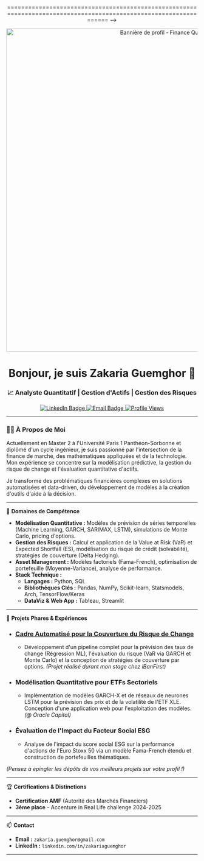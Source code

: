 <!-- Bloc centré pour les images et le titre -->
<div align="center">

================================================================================================================== -->
  <!-- 1. VOTRE BANNIÈRE PERSONNALISÉE -->
  <!-- Créez une bannière simple sur canva.com et collez le lien de l'image ici -->
  <a href="https://www.linkedin.com/in/zakariaguemghor/">
    <img src="https://i.imgur.com/uGea8S3.png" alt="Bannière de profil - Finance Quantitative" width="850px">
  </a>
  <br>

  <!--  ================================================================================================================== -->
  <!-- 2. VOTRE TITRE PRINCIPAL -->
  <h1>
    Bonjour, je suis Zakaria Guemghor 👋
  </h1>

  <!-- ================================================================================================================== -->
  <!-- 3. VOTRE SOUS-TITRE AVEC VOS DOMAINES D'EXPERTISE -->
  <h3>
    📈 Analyste Quantitatif | Gestion d'Actifs | Gestion des Risques
  </h3>

  <!-- ================================================================================================================== -->
  <!-- 4. VOS BADGES SOCIAUX ET STATISTIQUES -->
  <!-- LinkedIn Badge -->
  <a href="https://www.linkedin.com/in/zakariaguemghor/">
    <img src="https://img.shields.io/badge/LinkedIn-0077B5?style=for-the-badge&logo=linkedin&logoColor=white" alt="LinkedIn Badge"/>
  </a>
  <!-- Email Badge -->
  <a href="mailto:zakaria.guemghor@gmail.com">
    <img src="https://img.shields.io/badge/Email-D14836?style=for-the-badge&logo=gmail&logoColor=white" alt="Email Badge"/>
  </a>
  <!-- Compteur de Vues -->
  <a href="https://github.com/ZakariaGuemghor">
    <img src="https://komarev.com/ghpvc/?username=ZakariaGuemghor&style=for-the-badge&color=0066CC" alt="Profile Views"/>
  </a>
  
</div>

<!-- ================================================================================================================== -->
<!-- Ligne de séparation -->
---

<!-- Le reste de votre README commence ici -->
### 👨‍💻 À Propos de Moi

Actuellement en Master 2 à l'Université Paris 1 Panthéon-Sorbonne et diplômé d'un cycle ingénieur, je suis passionné par l'intersection de la finance de marché, des mathématiques appliquées et de la technologie. Mon expérience se concentre sur la modélisation prédictive, la gestion du risque de change et l'évaluation quantitative d'actifs.

Je transforme des problématiques financières complexes en solutions automatisées et data-driven, du développement de modèles à la création d'outils d'aide à la décision.

---

🎯 **Domaines de Compétence**

*   **Modélisation Quantitative :** Modèles de prévision de séries temporelles (Machine Learning, GARCH, SARIMAX, LSTM), simulations de Monte Carlo, pricing d'options.
*   **Gestion des Risques :** Calcul et application de la Value at Risk (VaR) et Expected Shortfall (ES), modélisation du risque de crédit (solvabilité), stratégies de couverture (Delta Hedging).
*   **Asset Management :** Modèles factoriels (Fama-French), optimisation de portefeuille (Moyenne-Variance), analyse de performance.
*   **Stack Technique :**
    *   **Langages :** Python, SQL
    *   **Bibliothèques Clés :** Pandas, NumPy, Scikit-learn, Statsmodels, Arch, TensorFlow/Keras
    *   **DataViz & Web App :** Tableau, Streamlit

---

🚀 **Projets Phares & Expériences**

*   ### [Cadre Automatisé pour la Couverture du Risque de Change](https://github.com/ZakariaGuemghor/forecast-exchange-rate)
    *   Développement d'un pipeline complet pour la prévision des taux de change (Régression ML), l'évaluation du risque (VaR via GARCH et Monte Carlo) et la conception de stratégies de couverture par options. *(Projet réalisé durant mon stage chez iBanFirst)*

*   ### **Modélisation Quantitative pour ETFs Sectoriels**
    *   Implémentation de modèles GARCH-X et de réseaux de neurones LSTM pour la prévision des prix et de la volatilité de l'ETF XLE. Conception d'une application web pour l'exploitation des modèles. *(@ Oracle Capital)*

*   ### **Évaluation de l'Impact du Facteur Social ESG**
    *   Analyse de l'impact du score social ESG sur la performance d'actions de l'Euro Stoxx 50 via un modèle Fama-French étendu et construction de portefeuilles thématiques.

*(Pensez à épingler les dépôts de vos meilleurs projets sur votre profil !)*

---

🏆 **Certifications & Distinctions**

*   **Certification AMF** (Autorité des Marchés Financiers)
*   **3ème place** - Accenture in Real Life challenge 2024-2025

---

📫 **Contact**

*   **Email :** `zakaria.guemghor@gmail.com`
*   **LinkedIn :** `linkedin.com/in/zakariaguemghor`

---
